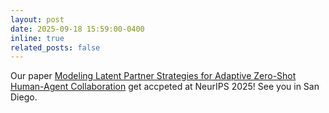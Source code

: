 ```yaml
---
layout: post
date: 2025-09-18 15:59:00-0400
inline: true
related_posts: false
---
```


Our paper <a href="https://arxiv.org/abs/2507.05244">Modeling Latent Partner Strategies for Adaptive Zero-Shot Human-Agent Collaboration</a> get accpeted at NeurIPS 2025! See you in San Diego.
